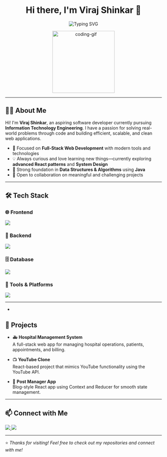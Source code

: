 <h1 align="center">
  Hi there, I'm Viraj Shinkar 👋
</h1>

<p align="center">
  <img src="https://readme-typing-svg.herokuapp.com?font=Fira+Code&duration=3000&pause=1000&center=true&width=435&lines=Full+Stack+Web+Developer;Java+%7C+React+%7C+Web+Dev;Always+learning+something+new!" alt="Typing SVG" />
</p>


<p align="center">
  <img src="https://media.giphy.com/media/qgQUggAC3Pfv687qPC/giphy.gif" width="200" alt="coding-gif"/>
</p>

---

## 👨‍💻 About Me

Hi! I'm **Viraj Shinkar**, an aspiring software developer currently pursuing **Information Technology Engineering**. I have a passion for solving real-world problems through code and building efficient, scalable, and clean web applications.

- 🎯 Focused on **Full-Stack Web Development** with modern tools and technologies
- 💡 Always curious and love learning new things—currently exploring **advanced React patterns** and **System Design**
- 🧠 Strong foundation in **Data Structures & Algorithms** using **Java**
- 🤝 Open to collaboration on meaningful and challenging projects

---

## 🛠️ Tech Stack

### 🌐 Frontend
<p>
  <img src="https://skillicons.dev/icons?i=html,css,js,react,tailwind" />
</p>

### 🔧 Backend
<p>
  <img src="https://skillicons.dev/icons?i=nodejs,express" />
</p>

### 🗄️ Database
<p>
  <img src="https://skillicons.dev/icons?i=mongodb,mysql" />
</p>

### 🧰 Tools & Platforms
<p>
  <img src="https://skillicons.dev/icons?i=git,github,vscode,postman" />
</p>

---


-

## 📂 Projects

- 🚑 **Hospital Management System**  
  A full-stack web app for managing hospital operations, patients, appointments, and billing.

- 📺 **YouTube Clone**  
  React-based project that mimics YouTube functionality using the YouTube API.

- 📝 **Post Manager App**  
  Blog-style React app using Context and Reducer for smooth state management.

---

## 📫 Connect with Me

<p align="left">
  <a href="https://linkedin.com/in/viraj-shinkar" target="_blank">
    <img src="https://img.shields.io/badge/LinkedIn-blue?style=for-the-badge&logo=linkedin" />
  </a>
  <a href="mailto:virajshinkar@gmail.com">
    <img src="https://img.shields.io/badge/Gmail-red?style=for-the-badge&logo=gmail&logoColor=white" />
  </a>
</p>

---

⭐ *Thanks for visiting! Feel free to check out my repositories and connect with me!*


